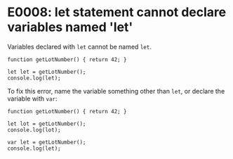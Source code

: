 # E0008: let statement cannot declare variables named 'let'

Variables declared with `let` cannot be named `let`.

    function getLotNumber() { return 42; }

    let let = getLotNumber();
    console.log(let);

To fix this error, name the variable something other than `let`, or declare the
variable with `var`:

    function getLotNumber() { return 42; }

    let lot = getLotNumber();
    console.log(lot);

    var let = getLotNumber();
    console.log(let);
